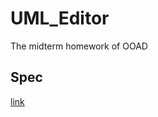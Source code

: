 # UML_Editor
The midterm homework of OOAD

## Spec
[link](https://drive.google.com/file/d/1J_H9SYx20SzilvrVtBi1gOSUPZUCUEA-/view?usp=drive_web&authuser=0)
